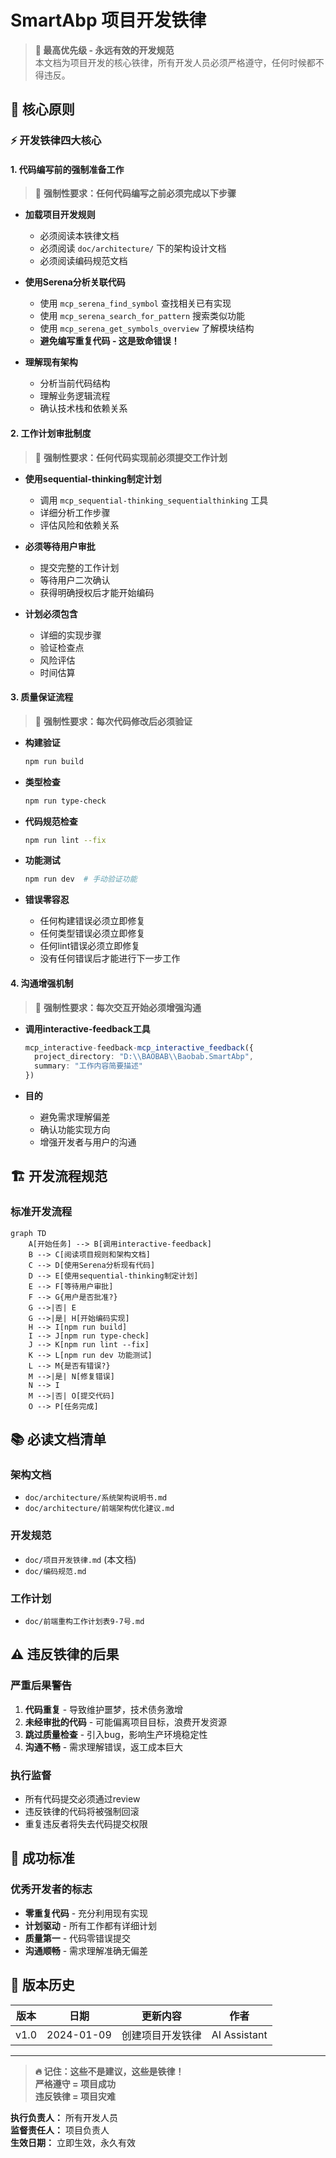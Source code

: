 # SmartAbp 项目开发铁律

> **🚨 最高优先级 - 永远有效的开发规范**  
> 本文档为项目开发的核心铁律，所有开发人员必须严格遵守，任何时候都不得违反。

## 📜 核心原则

### ⚡ 开发铁律四大核心

#### 1. **代码编写前的强制准备工作**
> 🔴 **强制性要求：任何代码编写之前必须完成以下步骤**

- **加载项目开发规则**
  - 必须阅读本铁律文档
  - 必须阅读 `doc/architecture/` 下的架构设计文档
  - 必须阅读编码规范文档

- **使用Serena分析关联代码**
  - 使用 `mcp_serena_find_symbol` 查找相关已有实现
  - 使用 `mcp_serena_search_for_pattern` 搜索类似功能
  - 使用 `mcp_serena_get_symbols_overview` 了解模块结构
  - **避免编写重复代码 - 这是致命错误！**

- **理解现有架构**
  - 分析当前代码结构
  - 理解业务逻辑流程
  - 确认技术栈和依赖关系

#### 2. **工作计划审批制度**
> 🔴 **强制性要求：任何代码实现前必须提交工作计划**

- **使用sequential-thinking制定计划**
  - 调用 `mcp_sequential-thinking_sequentialthinking` 工具
  - 详细分析工作步骤
  - 评估风险和依赖关系

- **必须等待用户审批**
  - 提交完整的工作计划
  - 等待用户二次确认
  - 获得明确授权后才能开始编码

- **计划必须包含**
  - 详细的实现步骤
  - 验证检查点
  - 风险评估
  - 时间估算

#### 3. **质量保证流程**
> 🔴 **强制性要求：每次代码修改后必须验证**

- **构建验证**
  ```bash
  npm run build
  ```

- **类型检查**
  ```bash
  npm run type-check
  ```

- **代码规范检查**
  ```bash
  npm run lint --fix
  ```

- **功能测试**
  ```bash
  npm run dev  # 手动验证功能
  ```

- **错误零容忍**
  - 任何构建错误必须立即修复
  - 任何类型错误必须立即修复
  - 任何lint错误必须立即修复
  - 没有任何错误后才能进行下一步工作

#### 4. **沟通增强机制**
> 🔴 **强制性要求：每次交互开始必须增强沟通**

- **调用interactive-feedback工具**
  ```typescript
  mcp_interactive-feedback-mcp_interactive_feedback({
    project_directory: "D:\\BAOBAB\\Baobab.SmartAbp",
    summary: "工作内容简要描述"
  })
  ```

- **目的**
  - 避免需求理解偏差
  - 确认功能实现方向
  - 增强开发者与用户的沟通

## 🏗️ 开发流程规范

### 标准开发流程

```mermaid
graph TD
    A[开始任务] --> B[调用interactive-feedback]
    B --> C[阅读项目规则和架构文档]
    C --> D[使用Serena分析现有代码]
    D --> E[使用sequential-thinking制定计划]
    E --> F[等待用户审批]
    F --> G{用户是否批准?}
    G -->|否| E
    G -->|是| H[开始编码实现]
    H --> I[npm run build]
    I --> J[npm run type-check]
    J --> K[npm run lint --fix]
    K --> L[npm run dev 功能测试]
    L --> M{是否有错误?}
    M -->|是| N[修复错误]
    N --> I
    M -->|否| O[提交代码]
    O --> P[任务完成]
```

## 📚 必读文档清单

### 架构文档
- `doc/architecture/系统架构说明书.md`
- `doc/architecture/前端架构优化建议.md`

### 开发规范
- `doc/项目开发铁律.md` (本文档)
- `doc/编码规范.md`

### 工作计划
- `doc/前端重构工作计划表9-7号.md`

## ⚠️ 违反铁律的后果

### 严重后果警告
1. **代码重复** - 导致维护噩梦，技术债务激增
2. **未经审批的代码** - 可能偏离项目目标，浪费开发资源
3. **跳过质量检查** - 引入bug，影响生产环境稳定性
4. **沟通不畅** - 需求理解错误，返工成本巨大

### 执行监督
- 所有代码提交必须通过review
- 违反铁律的代码将被强制回滚
- 重复违反者将失去代码提交权限

## 🎯 成功标准

### 优秀开发者的标志
- **零重复代码** - 充分利用现有实现
- **计划驱动** - 所有工作都有详细计划
- **质量第一** - 代码零错误提交
- **沟通顺畅** - 需求理解准确无偏差

## 📝 版本历史

| 版本 | 日期 | 更新内容 | 作者 |
|------|------|----------|------|
| v1.0 | 2024-01-09 | 创建项目开发铁律 | AI Assistant |

---

> **🔥 记住：这些不是建议，这些是铁律！**  
> **严格遵守 = 项目成功**  
> **违反铁律 = 项目灾难**

**执行负责人：** 所有开发人员  
**监督责任人：** 项目负责人  
**生效日期：** 立即生效，永久有效
